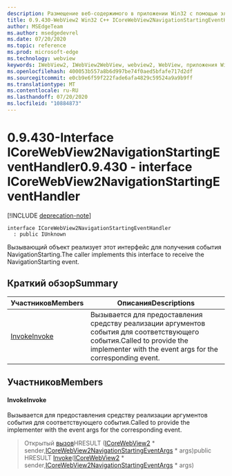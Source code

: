 ```yaml
---
description: Размещение веб-содержимого в приложении Win32 с помощью элемента управления Microsoft Edge WebView2
title: 0.9.430-WebView2 Win32 C++ ICoreWebView2NavigationStartingEventHandler
author: MSEdgeTeam
ms.author: msedgedevrel
ms.date: 07/20/2020
ms.topic: reference
ms.prod: microsoft-edge
ms.technology: webview
keywords: IWebView2, IWebView2WebView, webview2, WebView, приложения Win32, Win32, EDGE, ICoreWebView2, ICoreWebView2Host, элемент управления "веб-браузер", HTML Edge
ms.openlocfilehash: 400053b557a8b6d997be74f0aed5bfafe717d2df
ms.sourcegitcommit: e0cb9e6f59f222fade6afa4829c59524a9a9b9ff
ms.translationtype: MT
ms.contentlocale: ru-RU
ms.lasthandoff: 07/20/2020
ms.locfileid: "10884873"
---
```

# <span data-ttu-id="8dc75-104">0.9.430-Interface ICoreWebView2NavigationStartingEventHandler</span><span class="sxs-lookup"><span data-stu-id="8dc75-104">0.9.430 - interface ICoreWebView2NavigationStartingEventHandler</span></span> 

[!INCLUDE [deprecation-note](../../includes/deprecation-note.md)]

```
interface ICoreWebView2NavigationStartingEventHandler
  : public IUnknown
```

<span data-ttu-id="8dc75-105">Вызывающий объект реализует этот интерфейс для получения события NavigationStarting.</span><span class="sxs-lookup"><span data-stu-id="8dc75-105">The caller implements this interface to receive the NavigationStarting event.</span></span>

## <span data-ttu-id="8dc75-106">Краткий обзор</span><span class="sxs-lookup"><span data-stu-id="8dc75-106">Summary</span></span>

 <span data-ttu-id="8dc75-107">Участников</span><span class="sxs-lookup"><span data-stu-id="8dc75-107">Members</span></span>                        | <span data-ttu-id="8dc75-108">Описания</span><span class="sxs-lookup"><span data-stu-id="8dc75-108">Descriptions</span></span>
--------------------------------|---------------------------------------------
[<span data-ttu-id="8dc75-109">Invoke</span><span class="sxs-lookup"><span data-stu-id="8dc75-109">Invoke</span></span>](#invoke) | <span data-ttu-id="8dc75-110">Вызывается для предоставления средству реализации аргументов события для соответствующего события.</span><span class="sxs-lookup"><span data-stu-id="8dc75-110">Called to provide the implementer with the event args for the corresponding event.</span></span>

## <span data-ttu-id="8dc75-111">Участников</span><span class="sxs-lookup"><span data-stu-id="8dc75-111">Members</span></span>

#### <span data-ttu-id="8dc75-112">Invoke</span><span class="sxs-lookup"><span data-stu-id="8dc75-112">Invoke</span></span> 

<span data-ttu-id="8dc75-113">Вызывается для предоставления средству реализации аргументов события для соответствующего события.</span><span class="sxs-lookup"><span data-stu-id="8dc75-113">Called to provide the implementer with the event args for the corresponding event.</span></span>

> <span data-ttu-id="8dc75-114">Открытый [вызов](#invoke)HRESULT ([ICoreWebView2](ICoreWebView2.md) \* sender,[ICoreWebView2NavigationStartingEventArgs](ICoreWebView2NavigationStartingEventArgs.md) \* args)</span><span class="sxs-lookup"><span data-stu-id="8dc75-114">public HRESULT [Invoke](#invoke)([ICoreWebView2](ICoreWebView2.md) \* sender,[ICoreWebView2NavigationStartingEventArgs](ICoreWebView2NavigationStartingEventArgs.md) \* args)</span></span>

